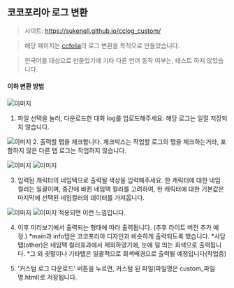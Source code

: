 ## 코코포리아 로그 변환
> 사이트: https://sukenell.github.io/cclog_custom/

> 해당 페이지는 [ccfolia](https://ccfolia.com/)의 로그 변환을 목적으로 만들었습니다.

> 한국어를 대상으로 만들었기에 기타 다른 언어 동작 여부는, 테스트 하지 않았습니다.


#### 이하 변환 방법

![이미지](https://i.imgur.com/Zs2mOTn.png)
1. 파일 선택을 눌러, 다운로드한 대화 log를 업로드해주세요. 해당 로그는 일절 저장되지 않습니다.

![이미지](https://i.imgur.com/InVuJ69.png)
2. 출력할 탭을 체크합니다.
   체크박스는 작업할 로그의 탭을 체크하는거라, 포함하지 않은 다른 탭 로그는 작업하지 않습니다.

![이미지](https://i.imgur.com/2jAbXHH.png) ![이미지](https://i.imgur.com/AqKwkkC.png)

3. 입력된 캐릭터의 네임택으로 출력될 색상을 입력해주세요.
한 캐릭터에 대한 네임 컬러는 일괄이며, 중간에 바뀐 네임택 컬러를 고려하여, 한 캐릭터에 대한 기본값은 마지막에 선택된 네임컬러의 데이터를 가져옵니다.


![이미지](https://i.imgur.com/X6pi6cT.png) ![이미지](https://i.imgur.com/qLNWOTz.png)
적용되면 이런 느낌입니다.

4. 이후 미리보기에서 출력되는 형태에 따라 출력됩니다. (추후 라이트 버전 추가 예정.)
    *main과 info탭은 코코포리아 디자인과 비슷하게 출력되도록 했습니다.
    *사담탭(other)은 네임택 컬러효과에서 제외하였기에, 눈에 덜 띄는 회색으로 출력됩니다.
    *그 외 귓말이나 기타탭은 일괄적으로 회색배경으로 출력될 예정입니다(작업중)

6. '커스텀 로그 다운로드' 버튼을 누르면, 커스텀 된 파일(파일명은 custom_파일명.html)로 저장됩니다.


